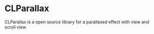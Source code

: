 CLParallax
==========

CLParallax is a open source library for a parallaxed effect with view and scroll view
